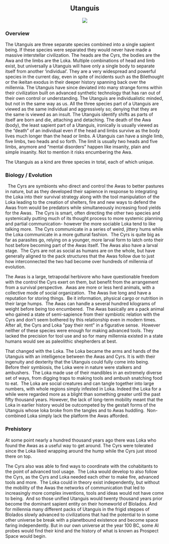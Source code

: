

<h2 align="center">Utanguis
</h2>
<p align="center">
<img src="https://media.discordapp.net/attachments/140616787539656704/869111562663780382/Untitled_Artwork.png?width=956&height=621">
</p>

### Overview

The Utanguis are three separate species combined into a single sapient being. If these species were separated they would never have made a massive interstellar civilization.  The heads are the Cyrs, the bodies are the Awa and the limbs are the Loka.  Multiple combinations of head and limb exist, but universally a Utanguis will have only a single body to separate itself from another ‘individual’.  They are a very widespread and powerful species in the current day, even in spite of incidents such as the Bilethought or the ikeitan exodus in their deeper history spanning back over the millennia.  The Utanguis have since deviated into many strange forms within their civilization built on advanced synthetic technology that has ran out of their own control or understanding.  The Utanguis are individualistic minded, but not in the same way as us.  All the three species part of a Utanguis are viewed as the same individual and aggressively so; denying that they are the same is viewed as an insult. The Utanguis identify shifts as parts of itself are born and die, attaching and detaching.  The death of the Awa (body), the least sapient part of a Utanguis, ironically is usually viewed as the “death” of an individual even if the head and limbs survive as the body lives much longer than the head or limbs.  A Utanguis can have a single limb, five limbs, two heads and so forth.  The limit is usually two heads and five limbs, anymore and “mental disorders” happen like insanity, plain and simple insanity.  Not to mention it risks encumbering the Awa.  

The Utanguis as a kind are three species in total, each of which unique.

### Biology / Evolution
 
The Cyrs are symbionts who direct and control the Awas to better pastures in nature, but as they developed their sapience in response to integrating the Loka into their survival strategy along with the tool manipulation of the Loka leading to the creation of shelters, fire and new ways to defend the Awas from would be predators while simultaneously increasing food yields for the Awas.  The Cyrs is smart, often directing the other two species and systemically putting much of its thought process to more systemic planning and partial communication- however the more sociable Loka tend to like talking more.  The Cyrs communicate in a series of weird, jittery hums while the Loka communicate in a more guttural fashion.  The Cyrs is quite big as far as parasites go, relying on a younger, more larval form to latch onto their host before becoming part of the Awas itself.  The Awas also have a larval stage.  The Cyrs are not as social as humans are on the whole, but have generally aligned to the pack structures that the Awas follow due to just how interconnected the two had become over hundreds of millennia of evolution.

The Awas is a large, tetrapodal herbivore who have questionable freedom with the control the Cyrs exert on them, but benefit from the arrangement from a survival perspective.  Awas are more or less herd animals, with a collective mode of social organization.  The Awas live long and have a reputation for storing things.  Be it information, physical cargo or nutrition in their large humps.  The Awas can handle a several hundred kilograms of weight before being too encumbered.  The Awas basically are a pack animal who gained a state of semi-sapience from their symbiotic relation with the Cyrs and don’t seem bothered by this relationship even in modern times.  After all, the Cyrs and Loka "pay their rent" in a figurative sense.  However neither of these species were enough for making advanced tools.  They lacked the precision for tool use and so for many millennia existed in a state humans would see as paleolithic shepherders at best.

That changed with the Loka.  The Loka became the arms and hands of the Utanguis with an intelligence between the Awas and Cyrs.  It is with their ingenuity and dexterity that the Utanguis could fully come into being.  Before their symbiosis, the Loka were in nature were stalkers and ambushers.  The Loka made use of their mandibles in an extremely diverse set of ways, from digging traps to making tools and ambush snatching food to eat.  The Loka are social creatures and can tangle together into large numbers, with whole regions simply infested in Loka.  Indeed the Loka for a while were regarded more as a blight than something greater until the past fifty thousand years. However, the lack of long-term mobility meant that the Loka in earlier history would be outcompeted by the gestalt forms of the Utanguis whose loka broke from the tangles and to Awas huddling.  Non-combined Loka simply lack the platform the Awas afforded.  

### Prehistory

At some point nearly a hundred thousand years ago there was Loka who found the Awas as a useful way to get around.  The Cyrs were tolerated since the Loka liked wrapping around the hump while the Cyrs just stood there on top.  

The Cyrs also was able to find ways to coordinate with the cohabitants to the point of advanced tool usage.  The Loka would develop to also follow the Cyrs, as the Cyrs and Loka needed each other to make fire, advanced tools and more.  The Loka could in theory exist independently, but without the mobility of the Awas the networks of communication that led to increasingly more complex inventions, tools and ideas would not have come to being.  And so those unified Utanguis would twenty thousand years prior become the dominant sapient entity on their homeworld of Blolados.  And for millennia many different packs of Utanguis in the frigid steppes of Blolados slowly advanced to civilizations that had the potential to in some other universe be break with a planetbound existence and become space faring independently.  But in our own universe at the year 100 BC, some AI probes would find their kind and the history of what is known as Prospect Space would begin.
